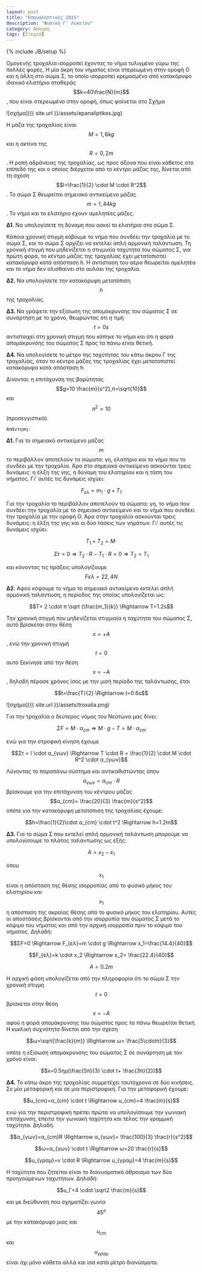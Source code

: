 ```yaml
---
layout: post
title: "Επαναληπτικές 2015"
description: "Φυσική Γ' Λυκείου"
category: Άσκηση
tags: [Στερεό]
---
```

{% include JB/setup %}


Ομογενής τροχαλία ισορροπεί έχοντας το νήμα τυλιγμένο γύρω της πολλές φορές. Η μία άκρη του νήματος είναι στερεωμένη στην οροφή Ο και η άλλη στο σώμα Σ, το οποίο ισορροπεί κρεμασμένο από κατακόρυφο ιδανικό ελατήριο σταθεράς $$k=40\frac{N}{m}$$, που είναι στερεωμένο στην οροφή, όπως φαίνεται στο Σχήμα

![σχήμα]({{ site.url }}/assets/epanaliptikes.jpg) 


Η μάζα της τροχαλίας είναι $$M=1,6kg$$ και η ακτίνα της $$R=0,2m$$. Η ροπή αδράνειας της τροχαλίας, ως προς άξονα που είναι κάθετος στο επίπεδό της και ο οποίος διέρχεται από το κέντρο μάζας της, δίνεται από τη σχέση $$I=\frac{1}{2} \cdot M \cdot R^2$$.
Το σώμα Σ θεωρείται σημειακό αντικείμενο μάζας $$m=1,44kg$$. Το νήμα και το ελατήριο έχουν αμελητέες μάζες.

**Δ1.** Να υπολογίσετε τη δύναμη που ασκεί το ελατήριο στο σώμα Σ.

Κάποια χρονική στιγμή κόβουμε το νήμα που συνδέει την τροχαλία με το σώμα Σ, και το σώμα Σ αρχίζει να εκτελεί απλή αρμονική ταλάντωση. Τη χρονική στιγμή που μηδενίζεται η στιγμιαία ταχύτητα του σώματος Σ, για πρώτη φορά, το κέντρο μάζας της τροχαλίας έχει μετατοπιστεί κατακόρυφα κατά απόσταση h. Η αντίσταση του αέρα θεωρείται αμελητέα και το νήμα δεν ολισθαίνει στο αυλάκι της τροχαλία.

**Δ2.** Να υπολογίσετε την κατακόρυφη μετατόπιση $$h$$ της τροχαλίας.

**Δ3.** Να γράψετε την εξίσωση της απομάκρυνσης του σώματος Σ σε συνάρτηση με το χρόνο, θεωρώντας ότι η τιμή $$t=0s$$ αντιστοιχεί στη χρονική στιγμή που κόπηκε το νήμα και ότι η φορά απομάκρυνσης του σώματος Σ προς τα πάνω είναι θετική.

**Δ4.** Να υπολογίσετε το μέτρο της ταχύτητας του κάτω άκρου Γ της τροχαλίας, όταν το κέντρο μάζας της τροχαλίας έχει μετατοπιστεί κατακόρυφα κατά απόσταση h.

Δίνονται: η επιτάχυνση της βαρύτητας $$g=10 \frac{m}{s^2},π=\sqrt{10}$$ και $$π^2=10$$ (προσεγγιστικά).

`Απάντηση:`


**Δ1.** Για το σημειακό αντικείμενο μάζας $$m$$ το περιβάλλον αποτελούν τα σώματα: γη, ελατήριο και το νήμα που το συνδέει με την τροχαλία. Άρα στο σημειακό αντικείμενο ασκούνται τρεις δυνάμεις: η έλξη της γης, η δύναμη του ελατηρίου και η τάση του νήματος. Γι' αυτές τις δυνάμεις ισχύει:


$${F}_{ελ} = m_1 \cdot g + T_1$$

Για την τροχαλία το περιβάλλον αποτελούν τα σώματα: γη, το νήμα που συνδέει την τροχαλία με το σημειακό αντικείμενο και το νήμα που συνδέει την τροχαλία με την οροφή Ο. Άρα στην τροχαλία ασκούνται τρεις δυνάμεις: η έλξη της γης και οι δύο τάσεις των νημάτων. Γι' αυτές τις δυνάμεις ισχύει:

$$ T_1 + T_2 = M \cdot$$

$$ Στ=0 \Rightarrow T_2 \cdot R − T_1 \cdot R = 0 \Rightarrow T_2 = T_1$$

και κάνοντας τις πράξεις υπολογίζουμε $$Fελ=22,4N$$

**Δ2.** Αφού κόψουμε το νήμα το σημειακό αντικείμενο εκτελεί απλή αρμονική ταλάντωση, η περίοδος της οποίας υπολογίζεται ως:

$$T= 2 \cdot π \sqrt {\frac{m_1}{k}} \Rightarrow T=1.2s$$

Την χρονική στιγμή που μηδενίζεται στιγμιαία η ταχύτητα του σώματος Σ, αυτό βρίσκεται στην θέση $$x=+A$$, ενώ την χρονική στιγμή $$t=0$$ αυτό ξεκίνησε από την θέση $$x=−A$$, δηλαδή πέρασε χρόνος ίσος με την μισή περίοδο της ταλάντωσης, έτσι

$$t=\frac{T}{2} \Rightarrow t=0.6s$$

![σχήμα]({{ site.url }}/assets/troxalia.png) 

Για την τροχαλία ο δεύτερος νόμος του Νεύτωνα μας δίνει:

$$ΣF = M\cdot α_{cm} \Rightarrow M \cdot g − T = M \cdot α_{cm}$$

ενώ για την στροφική κίνηση έχουμε

$$Στ = I \cdot α_{γων} \Rightarrow T \cdot R = \frac{1}{2} \cdot M \cdot R^2 \cdot α_{γων}$$

Λύνοντας το παραπάνω σύστημα και αντικαθιστώντας όπου $$α_{γων}=α_{cm} \cdot R$$ βρίσκουμε για την επιτάχυνση του κέντρου μάζας $$α_{cm}= \frac{20}{3} \frac{m}{s^2}$$
οπότε για την κατακόρυφη μετατόπιση της τροχαλίας έχουμε:

$$h=\frac{1}{2}\cdot α_{cm} \cdot t^2 \Rightarrow h=1.2m$$

**Δ3.** Για το σώμα Σ που εκτελεί απλή αρμονική ταλάντωση μπορούμε να υπολογίσουμε το πλάτος ταλάντωσης ως εξής:

$$A=x_2−x_1$$

όπου $$x_1$$ είναι η απόσταση της θέσης ισορροπίας από το φυσικό μήκος του ελατηρίου και $$x_1$$ η απόσταση της ακραίας θέσης από το φυσικό μήκος του ελατηρίου. Αυτές οι αποστάσεις βρίσκονται από την ισορροπία του σώματος Σ μετά το κόψιμο του νήματος και από την αρχική ισορροπία πριν το κόψιμο του νήματος. Δηλαδή:

$$ΣF=0 \Rightarrow F_{ελ}=m \cdot g \Rightarrow x_1=\frac{14.4}{40}$$

$$F_{ελ}=k \cdot x_2 \Rightarrow x_2= \frac{22.4}{40}$$

$$A=0.2m$$

H αρχική φάση υπολογίζεται από την πληροφορία ότι το σώμα Σ την χρονική στιγμή $$t=0$$ βρίσκεται στην θέση $$x=−A$$ αφού η φορά απομάκρυνσης του σώματος προς τα πάνω θεωρείται θετική. Η κυκλική συχνότητα δίνεται από την σχέση

$$ω=\sqrt{\frac{k}{m}} \Rightarrow ω= \frac{5\cdotπ}{3}$$

οπότε η εξίσωση απομάκρυνσης του σώματος Σ σε συνάρτηση με τον χρόνο είναι:

$$x=0.5ημ(\frac{5π}{3} \cdot t+ \frac{3π}{2})$$

**Δ4.** Το κάτω άκρο της τροχαλίας συμμετέχει ταυτόχρονα σε δύο κινήσεις. Σε μία μεταφορική και σε μια περιστροφική. Για την μεταφορική έχουμε:

$$u_{cm}=α_{cm} \cdot t \Rightarrow u_{cm}=4 \frac{m}{s}$$

ενώ για την περιστροφική πρέπει πρώτα να υπολογίσουμε την γωνιακή επιτάχυνση, έπειτα την γωνιακή ταχύτητα και τέλος την γραμμική ταχύτητα. Δηλαδή:

$$α_{γων}=α_{cm}R \Rightarrow α_{γων}= \frac{100}{3} \frac{r}{s^2}$$

$$ω=α_{γων} \cdot t \Rightarrow ω=20 \frac{r}{s}$$

$$u_{γραμ}=v \cdot R \Rightarrow u_{γραμ}=4 \frac{m}{s}$$

H ταχύτητα που ζητείται είναι το διανυσματικό άθροισμα των δύο προηγούμενων ταχυτήτων. Δηλαδή:

$$u_Γ=4 \cdot \sqrt2 \frac{m}{s}$$

και με διεύθυνση που σχηματίζει γωνία $$45^ο$$ με την κατακόρυφο μιας και $$u_{cm}$$ και $$u_{γραμ}$$ είναι όχι μόνο κάθετα αλλά και ίσα κατά μέτρο διανύσματα.